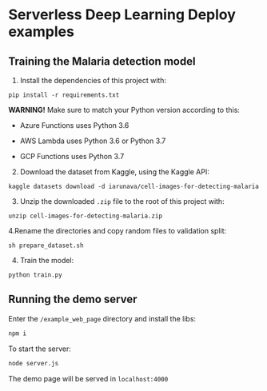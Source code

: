 # Serverless Deep Learning Deploy examples

## Training the Malaria detection model

1. Install the dependencies of this project with:
```
pip install -r requirements.txt
```

**WARNING!** Make sure to match your Python version according to this:

- Azure Functions uses Python 3.6

- AWS Lambda uses Python 3.6 or Python 3.7

- GCP Functions uses Python 3.7

2. Download the dataset from Kaggle, using the Kaggle API:
```
kaggle datasets download -d iarunava/cell-images-for-detecting-malaria
```

3. Unzip the downloaded `.zip` file to the root of this project with:
```
unzip cell-images-for-detecting-malaria.zip
```

4.Rename the directories and copy random files to validation split:
```
sh prepare_dataset.sh

```

4. Train the model:
```
python train.py
```

## Running the demo server

Enter the `/example_web_page` directory and install the libs:
```bash
npm i
```

To start the server:
```bash
node server.js
```

The demo page will be served in `localhost:4000`